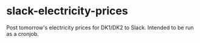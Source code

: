# slack-electricity-prices

Post tomorrow's electricity prices for DK1/DK2 to Slack. Intended to be run as a cronjob.
